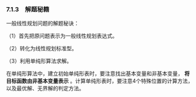 ### 7.1.3　解题秘籍

一般线性规划问题的解题秘诀：

（1）首先把原问题表示为一般线性规划表达式。

（2）转化为线性规划标准型。

（3）利用单纯形算法求解。

在单纯形算法中，建立初始单纯形表时，要注意找出基本变量和非基本变量， **将目标函数由非基本变量表示** 。计算单纯形表时，要注意4个特殊位置的计算方法，以及最优解、无界解的判定方法。

